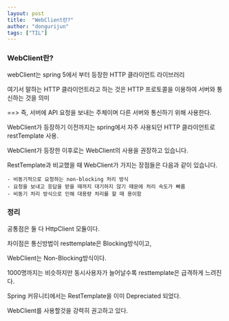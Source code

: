 ```yaml
---
layout: post
title:  "WebClient란?"
author: "dongurijun"
tags: ["TIL"]
---
```



### WebClient란?

webClient는 spring 5에서 부터 등장한 HTTP 클라이언트 라이브러리

여기서 말하는 HTTP 클라이언트라고 하는 것은 HTTP 프로토콜을 이용하여 서버와 통신하는 것을 의미

==> 즉, 서버에 API 요청을 보내는 주체이며 다른 서버와 통신하기 위해 사용한다.

WebClient가 등장하기 이전까지는 spring에서 자주 사용되던 HTTP 클라이언트로 restTemplate 사용.

WebClient가 등장한 이후로는 WebClient의 사용을 권장하고 있습니다.

RestTemplate과 비교했을 때 WebClient가 가지는 장점들은 다음과 같이 있습니다.
    
    - 비동기적으로 요청하는 non-blocking 처리 방식
    - 요청을 보내고 응답을 받을 때까지 대기하지 않기 때문에 처리 속도가 빠름
    - 비동기 처리 방식으로 인해 대용량 처리를 할 때 용이함


### 정리
 
공통점은 둘 다 HttpClient 모듈이다.

차이점은 통신방법이 resttemplate은 Blocking방식이고, 

WebClient는 Non-Blocking방식이다.

1000명까지는 비슷하지만 동시사용자가 늘어날수록 resttemplate은 급격하게 느려진다.

Spring 커뮤니티에서는 RestTemplate을 이미 Depreciated 되었다.

WebClient를 사용할것을 강력히 권고하고 있다.
